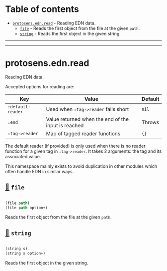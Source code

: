 # Table of contents
-  [`protosens.edn.read`](#protosens.edn.read)  - Reading EDN data.
    -  [`file`](#protosens.edn.read/file) - Reads the first object from the file at the given <code>path</code>.
    -  [`string`](#protosens.edn.read/string) - Reads the first object in the given string.

-----

-----
# <a name="protosens.edn.read">protosens.edn.read</a>


Reading EDN data.

   Accepted options for reading are:

   | Key               | Value                                               | Default |
   |-------------------|-----------------------------------------------------|---------|
   | `:default-reader` | Used when `:tag->reader` falls short                | `nil`   |
   | `:end`            | Value returned when the end of the input is reached | Throws  |
   | `:tag->reader`    | Map of tagged reader functions                      | `{}`    |

   The default reader (if provided) is only used when there is no reader function for a given tag
   in `:tag->reader`. It takes 2 arguments: the tag and its associated value.
  
   This namespace mainly exists to avoid duplication in other modules which often handle
   EDN in similar ways.




## <a name="protosens.edn.read/file">[:page_facing_up:](https://github.com/protosens/monorepo.cljc/blob/develop/module/edn/src/main/clj/protosens/edn/read.clj#L49-L66) `file`</a>
``` clojure

(file path)
(file path option+)
```


Reads the first object from the file at the given `path`.

## <a name="protosens.edn.read/string">[:page_facing_up:](https://github.com/protosens/monorepo.cljc/blob/develop/module/edn/src/main/clj/protosens/edn/read.clj#L70-L84) `string`</a>
``` clojure

(string s)
(string s option+)
```


Reads the first object in the given string.
